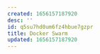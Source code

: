 ```yaml
---
created: 1656157187920
desc: ''
id: q5su7hd0um6fz4hbue7gzpr
title: Docker Swarm
updated: 1656157187920
---
```

   
